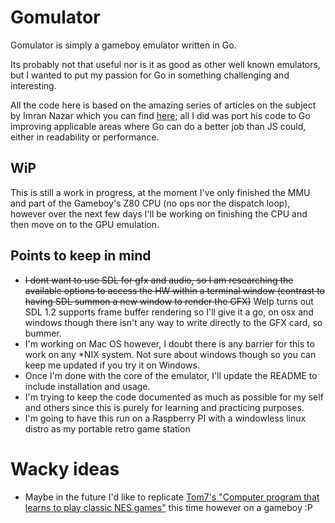 # Gomulator

Gomulator is simply a gameboy emulator written in Go.

Its probably not that useful nor is it as good as other well known emulators, but I wanted to put my passion for Go in something challenging and interesting.

All the code here is based on the amazing series of articles on the subject by Imran Nazar which you can find [here](http://imrannazar.com/GameBoy-Emulation-in-JavaScript%3a-The-CPU); all I did was port his code to Go improving applicable areas where Go can do a better job than JS could, either in readability or performance.

## WiP

This is still a work in progress, at the moment I've only finished the MMU and part of the Gameboy's Z80 CPU (no ops nor the dispatch loop), however over the next few days I'll be working on finishing the CPU and then move on to the GPU emulation.

## Points to keep in mind

* ~~I dont want to use SDL for gfx and audio, so I am researching the available options to access the HW within a terminal window (contrast to having SDL summon a new window to render the GFX)~~ Welp turns out SDL 1.2 supports frame buffer rendering so I'll give it a go, on osx and windows though there isn't any way to write directly to the GFX card, so bummer.
* I'm working on Mac OS however, I doubt there is any barrier for this to work on any *NIX system. Not sure about windows though so you can keep me updated if you try it on Windows.
* Once I'm done with the core of the emulator, I'll update the README to include installation and usage.
* I'm trying to keep the code documented as much as possible for my self and others since this is purely for learning and practicing purposes.
* I'm going to have this run on a Raspberry PI with a windowless linux distro as my portable retro game station

# Wacky ideas

* Maybe in the future I'd like to replicate [Tom7's "Computer program that learns to play classic NES games"](https://www.youtube.com/watch?v=xOCurBYI_gY) this time however on a gameboy :P 
